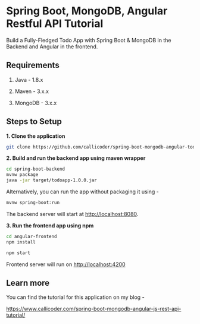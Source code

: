 # Spring Boot, MongoDB, Angular Restful API Tutorial

Build a Fully-Fledged Todo App with Spring Boot & MongoDB in the Backend and Angular in the frontend.

## Requirements

1. Java - 1.8.x

2. Maven - 3.x.x

3. MongoDB - 3.x.x

## Steps to Setup

**1. Clone the application**

```bash
git clone https://github.com/callicoder/spring-boot-mongodb-angular-todo-app.git
```

**2. Build and run the backend app using maven wrapper**

```bash
cd spring-boot-backend
mvnw package
java -jar target/todoapp-1.0.0.jar
```

Alternatively, you can run the app without packaging it using -

```bash
mvnw spring-boot:run
```

The backend server will start at <http://localhost:8080>.

**3. Run the frontend app using npm**

```bash
cd angular-frontend
npm install
```

```bash
npm start
```

Frontend server will run on <http://localhost:4200>

## Learn more

You can find the tutorial for this application on my blog -

<https://www.callicoder.com/spring-boot-mongodb-angular-js-rest-api-tutorial/>
